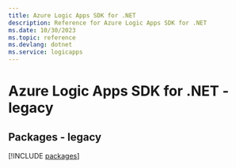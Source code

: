 ```yaml
---
title: Azure Logic Apps SDK for .NET
description: Reference for Azure Logic Apps SDK for .NET
ms.date: 10/30/2023
ms.topic: reference
ms.devlang: dotnet
ms.service: logicapps
---
```

# Azure Logic Apps SDK for .NET - legacy
## Packages - legacy
[!INCLUDE [packages](logic-apps-index.md)]